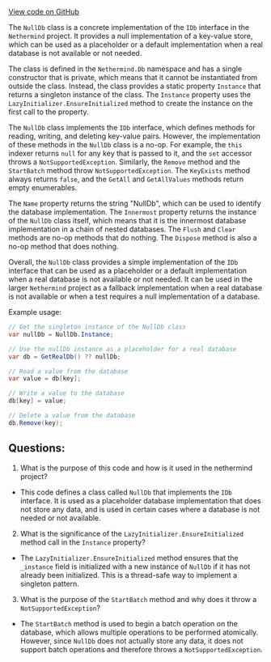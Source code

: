[View code on GitHub](https://github.com/nethermindeth/nethermind/Nethermind.Db/NullDb.cs)

The `NullDb` class is a concrete implementation of the `IDb` interface in the `Nethermind` project. It provides a null implementation of a key-value store, which can be used as a placeholder or a default implementation when a real database is not available or not needed. 

The class is defined in the `Nethermind.Db` namespace and has a single constructor that is private, which means that it cannot be instantiated from outside the class. Instead, the class provides a static property `Instance` that returns a singleton instance of the class. The `Instance` property uses the `LazyInitializer.EnsureInitialized` method to create the instance on the first call to the property. 

The `NullDb` class implements the `IDb` interface, which defines methods for reading, writing, and deleting key-value pairs. However, the implementation of these methods in the `NullDb` class is a no-op. For example, the `this` indexer returns `null` for any key that is passed to it, and the `set` accessor throws a `NotSupportedException`. Similarly, the `Remove` method and the `StartBatch` method throw `NotSupportedException`. The `KeyExists` method always returns `false`, and the `GetAll` and `GetAllValues` methods return empty enumerables. 

The `Name` property returns the string "NullDb", which can be used to identify the database implementation. The `Innermost` property returns the instance of the `NullDb` class itself, which means that it is the innermost database implementation in a chain of nested databases. The `Flush` and `Clear` methods are no-op methods that do nothing. The `Dispose` method is also a no-op method that does nothing. 

Overall, the `NullDb` class provides a simple implementation of the `IDb` interface that can be used as a placeholder or a default implementation when a real database is not available or not needed. It can be used in the larger `Nethermind` project as a fallback implementation when a real database is not available or when a test requires a null implementation of a database. 

Example usage:

```csharp
// Get the singleton instance of the NullDb class
var nullDb = NullDb.Instance;

// Use the nullDb instance as a placeholder for a real database
var db = GetRealDb() ?? nullDb;

// Read a value from the database
var value = db[key];

// Write a value to the database
db[key] = value;

// Delete a value from the database
db.Remove(key);
```
## Questions: 
 1. What is the purpose of this code and how is it used in the nethermind project?
- This code defines a class called `NullDb` that implements the `IDb` interface. It is used as a placeholder database implementation that does not store any data, and is used in certain cases where a database is not needed or not available.

2. What is the significance of the `LazyInitializer.EnsureInitialized` method call in the `Instance` property?
- The `LazyInitializer.EnsureInitialized` method ensures that the `_instance` field is initialized with a new instance of `NullDb` if it has not already been initialized. This is a thread-safe way to implement a singleton pattern.

3. What is the purpose of the `StartBatch` method and why does it throw a `NotSupportedException`?
- The `StartBatch` method is used to begin a batch operation on the database, which allows multiple operations to be performed atomically. However, since `NullDb` does not actually store any data, it does not support batch operations and therefore throws a `NotSupportedException`.